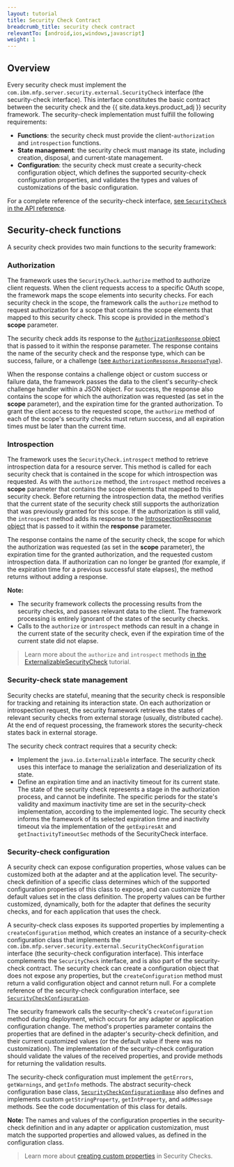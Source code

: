 ```yaml
---
layout: tutorial
title: Security Check Contract
breadcrumb_title: security check contract
relevantTo: [android,ios,windows,javascript]
weight: 1
---
```

<!-- NLS_CHARSET=UTF-8 -->
## Overview
Every security check must implement the `com.ibm.mfp.server.security.external.SecurityCheck` interface (the security-check interface). This interface constitutes the basic contract between the security check and the {{ site.data.keys.product_adj }} security framework. The security-check implementation must fulfill the following requirements:

* **Functions**: the security check must provide the client-`authorization` and `introspection` functions.
* **State management**: the security check must manage its state, including creation, disposal, and current-state management.
* **Configuration**: the security check must create a security-check configuration object, which defines the supported security-check configuration properties, and validates the types and values of customizations of the basic configuration.

For a complete reference of the security-check interface, [see `SecurityCheck` in the API reference](http://www.ibm.com/support/knowledgecenter/en/SSHS8R_8.0.0/com.ibm.worklight.apiref.doc/html/refjava-mfp-server/html/com/ibm/mfp/server/security/external/checks/SecurityCheck.html?view=kc).

## Security-check functions
A security check provides two main functions to the security framework:

### Authorization
The framework uses the `SecurityCheck.authorize` method to authorize client requests. When the client requests access to a specific OAuth scope, the framework maps the scope elements into security checks. For each security check in the scope, the framework calls the `authorize` method to request authorization for a scope that contains the scope elements that mapped to this security check. This scope is provided in the method's **scope** parameter. 

The security check adds its response to the [`AuthorizationResponse` object](http://www.ibm.com/support/knowledgecenter/en/SSHS8R_8.0.0/com.ibm.worklight.apiref.doc/html/refjava-mfp-server/html/com/ibm/mfp/server/security/external/checks/AuthorizationResponse.html?view=kc) that is passed to it within the response parameter. The response contains the name of the security check and the response type, which can be success, failure, or a challenge ([see `AuthorizationResponse.ResponseType`](http://www.ibm.com/support/knowledgecenter/en/SSHS8R_8.0.0/com.ibm.worklight.apiref.doc/html/refjava-mfp-server/html/com/ibm/mfp/server/security/external/checks/AuthorizationResponse.ResponseType.html?view=kc)).

When the response contains a challenge object or custom success or failure data, the framework passes the data to the client's security-check challenge handler within a JSON object. For success, the response also contains the scope for which the authorization was requested (as set in the **scope** parameter), and the expiration time for the granted authorization. To grant the client access to the requested scope, the `authorize` method of each of the scope's security checks must return success, and all expiration times must be later than the current time.

### Introspection
The framework uses the `SecurityCheck.introspect` method to retrieve introspection data for a resource server. This method is called for each security check that is contained in the scope for which introspection was requested. As with the `authorize` method, the `introspect` method receives a **scope** parameter that contains the scope elements that mapped to this security check. Before returning the introspection data, the method verifies that the current state of the security check still supports the authorization that was previously granted for this scope. If the authorization is still valid, the `introspect` method adds its response to the [IntrospectionResponse object](http://www.ibm.com/support/knowledgecenter/en/SSHS8R_8.0.0/com.ibm.worklight.apiref.doc/html/refjava-mfp-server/html/com/ibm/mfp/server/security/external/checks/IntrospectionResponse.html?view=kc) that is passed to it within the **response** parameter.

The response contains the name of the security check, the scope for which the authorization was requested (as set in the **scope** parameter), the expiration time for the granted authorization, and the requested custom introspection data. If authorization can no longer be granted (for example, if the expiration time for a previous successful state elapses), the method returns without adding a response.

**Note:**

* The security framework collects the processing results from the security checks, and passes relevant data to the client. The framework processing is entirely ignorant of the states of the security checks.
* Calls to the `authorize` or `introspect` methods can result in a change in the current state of the security check, even if the expiration time of the current state did not elapse. 

> Learn more about the `authorize` and `introspect` methods [in the ExternalizableSecurityCheck](../../externalizable-security-check) tutorial.

### Security-check state management
Security checks are stateful, meaning that the security check is responsible for tracking and retaining its interaction state. On each authorization or introspection request, the security framework retrieves the states of relevant security checks from external storage (usually, distributed cache). At the end of request processing, the framework stores the security-check states back in external storage.

The security check contract requires that a security check:

* Implement the `java.io.Externalizable` interface. The security check uses this interface to manage the serialization and deserialization of its state.
* Define an expiration time and an inactivity timeout for its current state. The state of the security check represents a stage in the authorization process, and cannot be indefinite. The specific periods for the state's validity and maximum inactivity time are set in the security-check implementation, according to the implemented logic. The security check informs the framework of its selected expiration time and inactivity timeout via the implementation of the `getExpiresAt` and `getInactivityTimeoutSec` methods of the SecurityCheck interface.

### Security-check configuration
A security check can expose configuration properties, whose values can be customized both at the adapter and at the application level. The security-check definition of a specific class determines which of the supported configuration properties of this class to expose, and can customize the default values set in the class definition. The property values can be further customized, dynamically, both for the adapter that defines the security checks, and for each application that uses the check.

A security-check class exposes its supported properties by implementing a `createConfiguration` method, which creates an instance of a security-check configuration class that implements the `com.ibm.mfp.server.security.external.SecurityCheckConfiguration` interface (the security-check configuration interface). This interface complements the `SecurityCheck` interface, and is also part of the security-check contract. The security check can create a configuration object that does not expose any properties, but the `createConfiguration` method must return a valid configuration object and cannot return null. For a complete reference of the security-check configuration interface, see [`SecurityCheckConfiguration`](http://www.ibm.com/support/knowledgecenter/en/SSHS8R_8.0.0/com.ibm.worklight.apiref.doc/html/refjava-mfp-server/html/com/ibm/mfp/server/security/external/checks/SecurityCheckConfiguration.html?view=kc). 

The security framework calls the security-check's `createConfiguration` method during deployment, which occurs for any adapter or application configuration change. The method's properties parameter contains the properties that are defined in the adapter's security-check definition, and their current customized values (or the default value if there was no customization). The implementation of the security-check configuration should validate the values of the received properties, and provide methods for returning the validation results.

The security-check configuration must implement the `getErrors`, `getWarnings`, and `getInfo` methods. The abstract security-check configuration base class, [`SecurityCheckConfigurationBase`](http://www.ibm.com/support/knowledgecenter/en/SSHS8R_8.0.0/com.ibm.worklight.apiref.doc/html/refjava-mfp-server/html/com/ibm/mfp/server/security/external/checks/impl/SecurityCheckConfigurationBase.html?view=kc) also defines and implements custom `getStringProperty`, `getIntProperty`, and `addMessage` methods. See the code documentation of this class for details.

**Note:** The names and values of the configuration properties in the security-check definition and in any adapter or application customization, must match the supported properties and allowed values, as defined in the configuration class.

> Learn more about [creating custom properties](../#security-check-configuration) in Security Checks.